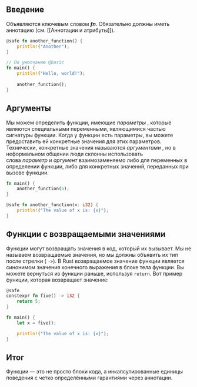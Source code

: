 
## **Введение**
Объявляются ключевым словом ***fn***. Обязательно должны иметь аннотацию (см. [[Аннотации и атрибуты]]).
```rust
@safe fn another_function() {
	println!("Another");
}

// По умолчанию @basic
fn main() {
	println!("Hello, world!"); 
	
	another_function();
}
```

## **Аргументы**
Мы можем определить функции, имеющие _параметры_ , которые являются специальными переменными, являющимися частью сигнатуры функции. Когда у функции есть параметры, вы можете предоставить ей конкретные значения для этих параметров. Технически, конкретные значения называются _аргументами_ , но в неформальном общении люди склонны использовать слова _параметр_ и _аргумент_ взаимозаменяемо либо для переменных в определении функции, либо для конкретных значений, переданных при вызове функции.
```rust
fn main() {
    another_function(5);
}

@safe fn another_function(x: i32) {
    println!("The value of x is: {x}");
}
```

## Функции с возвращаемыми значениями
Функции могут возвращать значения в код, который их вызывает. Мы не называем возвращаемые значения, но мы должны объявить их тип после стрелки ( `->`). В Rust возвращаемое значение функции является синонимом значения конечного выражения в блоке тела функции. Вы можете вернуться из функции раньше, используя `return`. Вот пример функции, которая возвращает значение:
```rust
@safe
constexpr fn five() -> i32 {
    return 5;
}

fn main() {
    let x = five();

    println!("The value of x is: {x}");
}
```

## **Итог**
Функции — это не просто блоки кода, а инкапсулированные единицы поведения с четко определёнными гарантиями через аннотации.